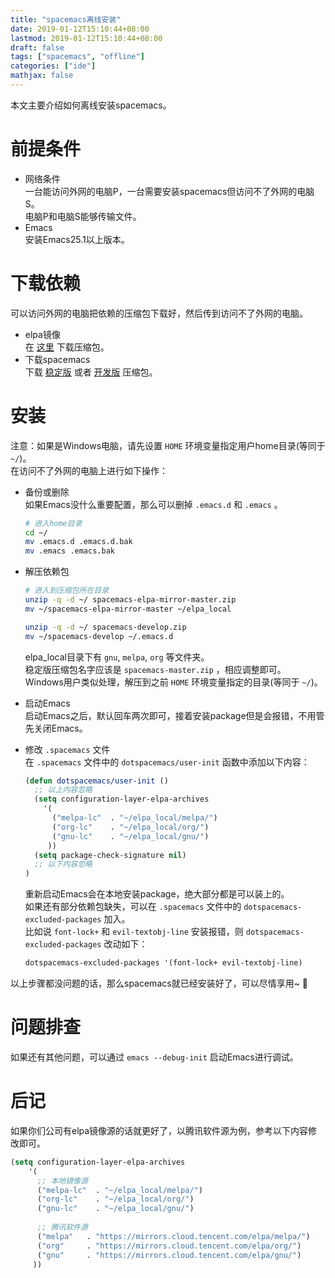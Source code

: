 ```yaml
---
title: "spacemacs离线安装"
date: 2019-01-12T15:10:44+08:00
lastmod: 2019-01-12T15:10:44+08:00
draft: false
tags: ["spacemacs", "offline"]
categories: ["ide"]
mathjax: false
---
```


本文主要介绍如何离线安装spacemacs。  
<!--more-->

# 前提条件
- 网络条件  
  一台能访问外网的电脑P，一台需要安装spacemacs但访问不了外网的电脑S。  
  电脑P和电脑S能够传输文件。  
- Emacs  
  安装Emacs25.1以上版本。  

# 下载依赖
可以访问外网的电脑把依赖的压缩包下载好，然后传到访问不了外网的电脑。  

- elpa镜像  
  在 [这里](https://github.com/syl20bnr/spacemacs-elpa-mirror/archive/master.zip) 下载压缩包。  
- 下载spacemacs  
  下载 [稳定版](https://github.com/syl20bnr/spacemacs/archive/master.zip) 或者 [开发版](https://github.com/syl20bnr/spacemacs/archive/develop.zip) 压缩包。  

# 安装
注意：如果是Windows电脑，请先设置 `HOME` 环境变量指定用户home目录(等同于 `~/`)。  
在访问不了外网的电脑上进行如下操作：  

- 备份或删除  
  如果Emacs没什么重要配置，那么可以删掉 `.emacs.d` 和 `.emacs` 。  
  ```sh
  # 进入home目录
  cd ~/
  mv .emacs.d .emacs.d.bak
  mv .emacs .emacs.bak
  ```
  
- 解压依赖包  
  ```sh
  # 进入到压缩包所在目录
  unzip -q -d ~/ spacemacs-elpa-mirror-master.zip
  mv ~/spacemacs-elpa-mirror-master ~/elpa_local
  
  unzip -q -d ~/ spacemacs-develop.zip
  mv ~/spacemacs-develop ~/.emacs.d
  ```
  elpa_local目录下有 `gnu`, `melpa`, `org` 等文件夹。  
  稳定版压缩包名字应该是 `spacemacs-master.zip` ，相应调整即可。  
  Windows用户类似处理，解压到之前 `HOME` 环境变量指定的目录(等同于 `~/`)。  
- 启动Emacs  
  启动Emacs之后，默认回车两次即可，接着安装package但是会报错，不用管先关闭Emacs。  
- 修改 `.spacemacs` 文件  
  在 `.spacemacs` 文件中的 `dotspacemacs/user-init` 函数中添加以下内容：  
  ```lisp
  (defun dotspacemacs/user-init ()
    ;; 以上内容忽略
    (setq configuration-layer-elpa-archives
      '(
        ("melpa-lc"  . "~/elpa_local/melpa/")
        ("org-lc"    . "~/elpa_local/org/")
        ("gnu-lc"    . "~/elpa_local/gnu/")
       ))
    (setq package-check-signature nil)
    ;; 以下内容忽略
  )
  ```
  重新启动Emacs会在本地安装package，绝大部分都是可以装上的。  
  如果还有部分依赖包缺失，可以在 `.spacemacs` 文件中的 `dotspacemacs-excluded-packages` 加入。  
  比如说 `font-lock+` 和 `evil-textobj-line` 安装报错，则 `dotspacemacs-excluded-packages` 改动如下：  
  ```lisp
  dotspacemacs-excluded-packages '(font-lock+ evil-textobj-line)
  ```
以上步骤都没问题的话，那么spacemacs就已经安装好了，可以尽情享用~ :tada:  

# 问题排查
如果还有其他问题，可以通过 `emacs --debug-init` 启动Emacs进行调试。  

# 后记
如果你们公司有elpa镜像源的话就更好了，以腾讯软件源为例，参考以下内容修改即可。  
```lisp
(setq configuration-layer-elpa-archives
    '(
      ;; 本地镜像源
      ("melpa-lc"  . "~/elpa_local/melpa/")
      ("org-lc"    . "~/elpa_local/org/")
      ("gnu-lc"    . "~/elpa_local/gnu/")
      
      ;; 腾讯软件源
      ("melpa"   . "https://mirrors.cloud.tencent.com/elpa/melpa/")
      ("org"     . "https://mirrors.cloud.tencent.com/elpa/org/")
      ("gnu"     . "https://mirrors.cloud.tencent.com/elpa/gnu/")
     ))
```
